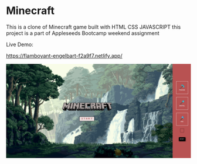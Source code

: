 # Minecraft
This is a clone of Minecraft game built with HTML CSS JAVASCRIPT this project is a part of Appleseeds Bootcamp weekend assignment

Live Demo:

https://flamboyant-engelbart-f2a9f7.netlify.app/

![Screenshot](assets/img/minecraft.png)




